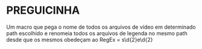 # PREGUICINHA
Um macro que pega o nome de todos os arquivos de vídeo em determinado path escolhido e renomeia todos os arquivos de legenda no mesmo path desde que os mesmos obedeçam ao RegEx = s\d{2}e\d{2}

